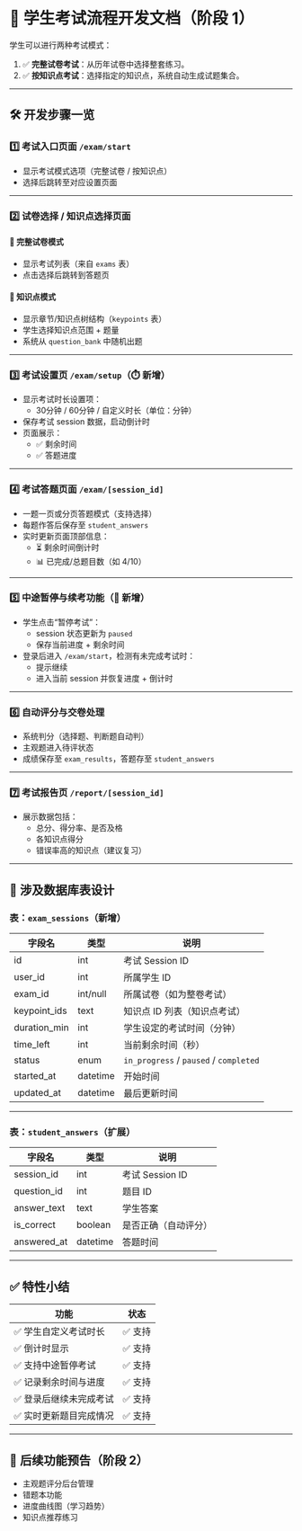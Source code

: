 # 🧪 学生考试流程开发文档（阶段 1）

学生可以进行两种考试模式：

1. ✅ **完整试卷考试**：从历年试卷中选择整套练习。
2. ✅ **按知识点考试**：选择指定的知识点，系统自动生成试题集合。

---

## 🛠️ 开发步骤一览

### 1️⃣ 考试入口页面 `/exam/start`
- 显示考试模式选项（完整试卷 / 按知识点）
- 选择后跳转至对应设置页面

---

### 2️⃣ 试卷选择 / 知识点选择页面

#### 🔹 完整试卷模式
- 显示考试列表（来自 `exams` 表）
- 点击选择后跳转到答题页

#### 🔸 知识点模式
- 显示章节/知识点树结构（`keypoints` 表）
- 学生选择知识点范围 + 题量
- 系统从 `question_bank` 中随机出题

---

### 3️⃣ 考试设置页 `/exam/setup`（⏱️ 新增）

- 显示考试时长设置项：
  - 30分钟 / 60分钟 / 自定义时长（单位：分钟）
- 保存考试 session 数据，启动倒计时
- 页面展示：
  - ✅ 剩余时间
  - ✅ 答题进度

---

### 4️⃣ 考试答题页面 `/exam/[session_id]`

- 一题一页或分页答题模式（支持选择）
- 每题作答后保存至 `student_answers`
- 实时更新页面顶部信息：
  - ⏳ 剩余时间倒计时
  - 📊 已完成/总题目数（如 4/10）

---

### 5️⃣ 中途暂停与续考功能（🛑 新增）

- 学生点击“暂停考试”：
  - session 状态更新为 `paused`
  - 保存当前进度 + 剩余时间
- 登录后进入 `/exam/start`，检测有未完成考试时：
  - 提示继续
  - 进入当前 session 并恢复进度 + 倒计时

---

### 6️⃣ 自动评分与交卷处理

- 系统判分（选择题、判断题自动判）
- 主观题进入待评状态
- 成绩保存至 `exam_results`，答题存至 `student_answers`

---

### 7️⃣ 考试报告页 `/report/[session_id]`

- 展示数据包括：
  - 总分、得分率、是否及格
  - 各知识点得分
  - 错误率高的知识点（建议复习）

---

## 🧩 涉及数据库表设计

### 表：`exam_sessions`（新增）

| 字段名         | 类型     | 说明 |
|----------------|----------|------|
| id             | int      | 考试 Session ID |
| user_id        | int      | 所属学生 ID |
| exam_id        | int/null | 所属试卷（如为整卷考试） |
| keypoint_ids   | text     | 知识点 ID 列表（知识点考试） |
| duration_min   | int      | 学生设定的考试时间（分钟） |
| time_left      | int      | 当前剩余时间（秒） |
| status         | enum     | `in_progress` / `paused` / `completed` |
| started_at     | datetime | 开始时间 |
| updated_at     | datetime | 最后更新时间 |

---

### 表：`student_answers`（扩展）

| 字段名       | 类型     | 说明 |
|--------------|----------|------|
| session_id   | int      | 考试 Session ID |
| question_id  | int      | 题目 ID |
| answer_text  | text     | 学生答案 |
| is_correct   | boolean  | 是否正确（自动评分） |
| answered_at  | datetime | 答题时间 |

---

## ✅ 特性小结

| 功能                         | 状态 |
|------------------------------|------|
| ✅ 学生自定义考试时长        | ✅ 支持 |
| ✅ 倒计时显示                 | ✅ 支持 |
| ✅ 支持中途暂停考试          | ✅ 支持 |
| ✅ 记录剩余时间与进度        | ✅ 支持 |
| ✅ 登录后继续未完成考试      | ✅ 支持 |
| ✅ 实时更新题目完成情况      | ✅ 支持 |

---

## 📌 后续功能预告（阶段 2）

- 主观题评分后台管理
- 错题本功能
- 进度曲线图（学习趋势）
- 知识点推荐练习
